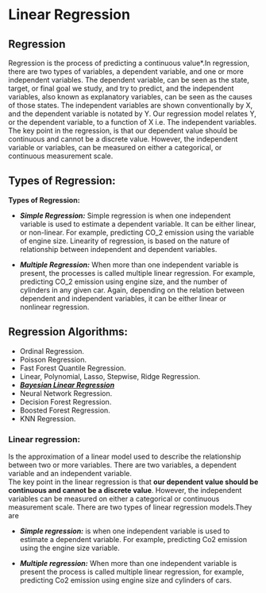 # Linear Regression

## Regression
Regression is the process of predicting a continuous value*.In regression, there are two types of variables, 
a dependent variable, and one or more independent variables. The dependent variable, 
can be seen as the state, target, or final goal we study, and try to predict, 
and the independent variables, also known as explanatory variables, can be seen as the causes 
of those states. The independent variables are shown conventionally by X, and the dependent variable 
is notated by Y. Our regression model relates Y, or the dependent variable, to a function of X i.e. 
The independent variables. The key point in the regression, is that our dependent value should be 
continuous and cannot be a discrete value. However, the independent variable or variables, 
can be measured on either a categorical, or continuous measurement scale.

## Types of Regression:
**Types of Regression:**

- ***Simple Regression:*** Simple regression is when one independent variable is used to estimate a dependent 
variable. It can be either linear, or non-linear. For example, predicting CO_2 emission using the 
variable of engine size. Linearity of regression, is based on the nature of relationship between independent 
and dependent variables.

- ***Multiple Regression:*** When more than one independent variable is present, the processes is called multiple 
linear regression. For example, predicting CO_2 emission using engine size, and the number of cylinders in any
 given car. Again, depending on the relation between dependent and independent variables, it can be either linear
  or nonlinear regression.

## Regression Algorithms:

- Ordinal Regression.
- Poisson Regression.
- Fast Forest Quantile Regression.
- Linear, Polynomial, Lasso, Stepwise, Ridge Regression.
- [***Bayesian Linear Regression***](https://en.wikipedia.org/wiki/Bayesian_linear_regression)
- Neural Network Regression.
- Decision Forest Regression.
- Boosted Forest Regression.
- KNN Regression.

### **Linear regression:**

Is the approximation of a linear model used to describe the relationship between two or more variables.
There are two variables, a dependent variable and an independent variable.  
The key point in the linear regression is that **our dependent value should be continuous and cannot be a 
discrete value**. However, the independent variables can be measured on either a categorical or 
continuous measurement scale. There are two types of linear regression models.They are 

- ***Simple regression:*** is when one independent variable is used to estimate a dependent variable. 
For example, predicting Co2 emission using the engine size variable.

- ***Multiple regression:*** When more than one independent variable is present the process is called multiple linear 
regression, for example, predicting Co2 emission using engine size and cylinders of cars. 

